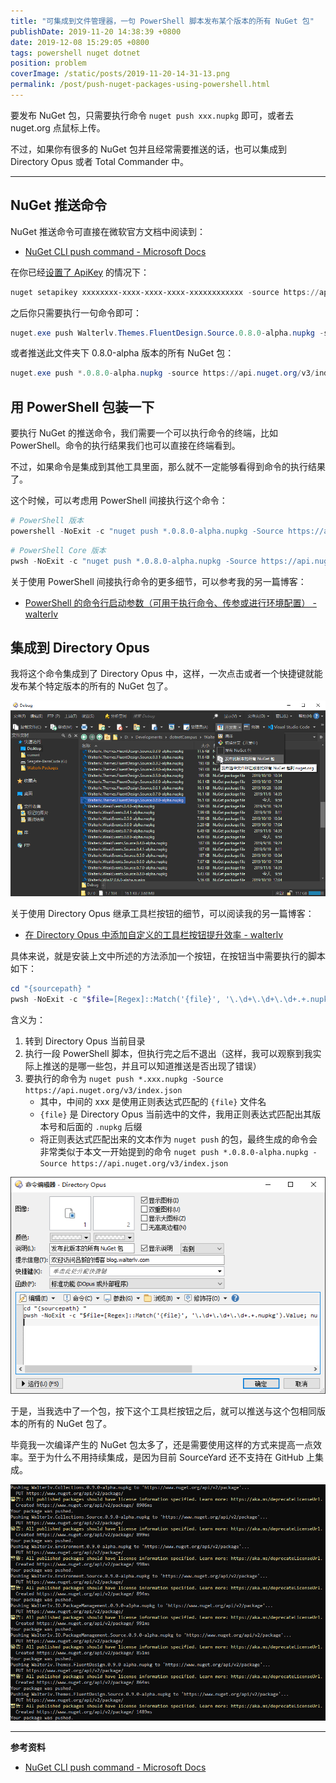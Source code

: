 ```yaml
---
title: "可集成到文件管理器，一句 PowerShell 脚本发布某个版本的所有 NuGet 包"
publishDate: 2019-11-20 14:38:39 +0800
date: 2019-12-08 15:29:05 +0800
tags: powershell nuget dotnet
position: problem
coverImage: /static/posts/2019-11-20-14-31-13.png
permalink: /post/push-nuget-packages-using-powershell.html
---
```


要发布 NuGet 包，只需要执行命令 `nuget push xxx.nupkg` 即可，或者去 nuget.org 点鼠标上传。

不过，如果你有很多的 NuGet 包并且经常需要推送的话，也可以集成到 Directory Opus 或者 Total Commander 中。

---

<div id="toc"></div>

## NuGet 推送命令

NuGet 推送命令可直接在微软官方文档中阅读到：

- [NuGet CLI push command - Microsoft Docs](https://docs.microsoft.com/en-us/nuget/reference/cli-reference/cli-ref-push)

在你已经[设置了 ApiKey](https://docs.microsoft.com/en-us/nuget/reference/cli-reference/cli-ref-setapikey) 的情况下：

```powershell
nuget setapikey xxxxxxxx-xxxx-xxxx-xxxx-xxxxxxxxxxxx -source https://api.nuget.org/v3/index.json
```

之后你只需要执行一句命令即可：

```powershell
nuget.exe push Walterlv.Themes.FluentDesign.Source.0.8.0-alpha.nupkg -source https://api.nuget.org/v3/index.json
```

或者推送此文件夹下 0.8.0-alpha 版本的所有 NuGet 包：

```powershell
nuget.exe push *.0.8.0-alpha.nupkg -source https://api.nuget.org/v3/index.json
```

## 用 PowerShell 包装一下

要执行 NuGet 的推送命令，我们需要一个可以执行命令的终端，比如 PowerShell。命令的执行结果我们也可以直接在终端看到。

不过，如果命令是集成到其他工具里面，那么就不一定能够看得到命令的执行结果了。

这个时候，可以考虑用 PowerShell 间接执行这个命令：

```powershell
# PowerShell 版本
powershell -NoExit -c "nuget push *.0.8.0-alpha.nupkg -Source https://api.nuget.org/v3/index.json"
```

```powershell
# PowerShell Core 版本
pwsh -NoExit -c "nuget push *.0.8.0-alpha.nupkg -Source https://api.nuget.org/v3/index.json"
```

关于使用 PowerShell 间接执行命令的更多细节，可以参考我的另一篇博客：

- [PowerShell 的命令行启动参数（可用于执行命令、传参或进行环境配置） - walterlv](/post/powershell-startup-arguments)

## 集成到 Directory Opus

我将这个命令集成到了 Directory Opus 中，这样，一次点击或者一个快捷键就能发布某个特定版本的所有的 NuGet 包了。

![集成到 Directory Opus](/static/posts/2019-11-20-14-31-13.png)

关于使用 Directory Opus 继承工具栏按钮的细节，可以阅读我的另一篇博客：

- [在 Directory Opus 中添加自定义的工具栏按钮提升效率 - walterlv](/post/directory-opus-custom-toolbar-buttons)

具体来说，就是安装上文中所述的方法添加一个按钮，在按钮当中需要执行的脚本如下：

```powershell
cd "{sourcepath} "
pwsh -NoExit -c "$file=[Regex]::Match('{file}', '\.\d+\.\d+\.\d+.+.nupkg').Value; nuget push *$file -Source https://api.nuget.org/v3/index.json"
```

含义为：

1. 转到 Directory Opus 当前目录
1. 执行一段 PowerShell 脚本，但执行完之后不退出（这样，我可以观察到我实际上推送的是哪一些包，并且可以知道推送是否出现了错误）
1. 要执行的命令为 `nuget push *.xxx.nupkg -Source https://api.nuget.org/v3/index.json`
    - 其中，中间的 xxx 是使用正则表达式匹配的 `{file}` 文件名
    - `{file}` 是 Directory Opus 当前选中的文件，我用正则表达式匹配出其版本号和后面的 `.nupkg` 后缀
    - 将正则表达式匹配出来的文本作为 `nuget push` 的包，最终生成的命令会非常类似于本文一开始提到的命令 `nuget push *.0.8.0-alpha.nupkg -Source https://api.nuget.org/v3/index.json`

![Directory Opus 工具栏按钮](/static/posts/2019-11-22-14-52-06.png)

于是，当我选中了一个包，按下这个工具栏按钮之后，就可以推送与这个包相同版本的所有的 NuGet 包了。

毕竟我一次编译产生的 NuGet 包太多了，还是需要使用这样的方式来提高一点效率。至于为什么不用持续集成，是因为目前 SourceYard 还不支持在 GitHub 上集成。

![一键推送 NuGet 包](/static/posts/2019-11-24-13-18-30.png)

---

**参考资料**

- [NuGet CLI push command - Microsoft Docs](https://docs.microsoft.com/en-us/nuget/reference/cli-reference/cli-ref-push)


